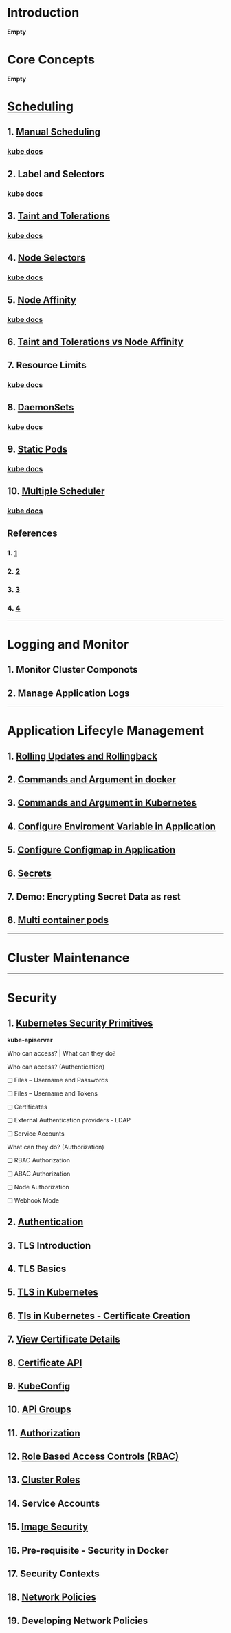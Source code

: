# Introduction

**Empty**

# Core Concepts

**Empty**

# [Scheduling](https://kubernetes.io/docs/concepts/scheduling-eviction/assign-pod-node/#node-affinity)
## 1. [Manual Scheduling](https://drive.google.com/file/d/13n2ZLLB2fLlSd7PfJkXp7DDnNdZteYfm/view?usp=sharing)
### [kube docs]()
   
## 2. Label and Selectors
### [kube docs](https://kubernetes.io/docs/concepts/overview/working-with-objects/labels/)

## 3. [Taint and Tolerations](https://drive.google.com/file/d/1SHwIZ1mqwqc_iGze2SwB5_P3ZqjpWMa1/view?usp=sharing)
### [kube docs](https://kubernetes.io/docs/concepts/scheduling-eviction/taint-and-toleration/)

## 4. [Node Selectors](https://drive.google.com/file/d/1SHwIZ1mqwqc_iGze2SwB5_P3ZqjpWMa1/view?usp=sharing)
### [kube docs](https://kubernetes.io/docs/tasks/configure-pod-container/assign-pods-nodes/)

## 5. [Node Affinity](https://drive.google.com/file/d/1SHwIZ1mqwqc_iGze2SwB5_P3ZqjpWMa1/view?usp=sharing)
### [kube docs](https://kubernetes.io/docs/tasks/configure-pod-container/assign-pods-nodes-using-node-affinity/)

## 6. [Taint and Tolerations vs Node Affinity](https://drive.google.com/file/d/1SHwIZ1mqwqc_iGze2SwB5_P3ZqjpWMa1/view?usp=sharing)

## 7. Resource Limits
### [kube docs](https://kubernetes.io/docs/concepts/configuration/manage-resources-containers/)

## 8. [DaemonSets](https://drive.google.com/file/d/13n2ZLLB2fLlSd7PfJkXp7DDnNdZteYfm/view?usp=sharing) 
### [kube docs](https://kubernetes.io/docs/concepts/workloads/controllers/daemonset/)

## 9. [Static Pods](https://drive.google.com/file/d/1Jr2H8GMYHhVcl67HnKLNOgJB5pPctVHL/view?usp=sharing)
### [kube docs](https://kubernetes.io/docs/tasks/configure-pod-container/static-pod/)

## 10. [Multiple Scheduler](https://drive.google.com/file/d/13n2ZLLB2fLlSd7PfJkXp7DDnNdZteYfm/view?usp=sharing)
### [kube docs](https://kubernetes.io/docs/tasks/extend-kubernetes/configure-multiple-schedulers/)

## References
### 1. [1](https://github.com/kubernetes/community/blob/master/contributors/devel/sig-scheduling/scheduling_code_hierarchy_overview.md)
### 2. [2](https://kubernetes.io/blog/2017/03/advanced-scheduling-in-kubernetes/)
### 3. [3](https://jvns.ca/blog/2017/07/27/how-does-the-kubernetes-scheduler-work/)
### 4. [4](https://stackoverflow.com/questions/28857993/how-does-kubernetes-scheduler-work)
---
# Logging and Monitor
## 1. Monitor Cluster Componots

## 2. Manage Application Logs
---
# Application Lifecyle Management

## 1. [Rolling Updates and Rollingback](https://drive.google.com/file/d/1UMwbtrLFWDJejj4T21PdHmb6XR-3SzJD/view?usp=sharing)

## 2. [Commands and Argument in docker](https://drive.google.com/file/d/1UMwbtrLFWDJejj4T21PdHmb6XR-3SzJD/view?usp=sharing)

## 3. [Commands and Argument in Kubernetes](https://drive.google.com/file/d/1UMwbtrLFWDJejj4T21PdHmb6XR-3SzJD/view?usp=sharing)

## 4. [Configure Enviroment Variable in Application](https://drive.google.com/file/d/1UMwbtrLFWDJejj4T21PdHmb6XR-3SzJD/view?usp=sharing)

## 5. [Configure Configmap in Application](https://drive.google.com/file/d/1UMwbtrLFWDJejj4T21PdHmb6XR-3SzJD/view?usp=sharing)

## 6. [Secrets](https://drive.google.com/file/d/1UMwbtrLFWDJejj4T21PdHmb6XR-3SzJD/view?usp=sharing)

## 7. Demo: Encrypting Secret Data as rest

## 8. [Multi container pods](https://drive.google.com/file/d/1UMwbtrLFWDJejj4T21PdHmb6XR-3SzJD/view?usp=sharing)
---
# Cluster Maintenance
---
# Security
## 1. [Kubernetes Security Primitives](https://drive.google.com/file/d/1MTWGy5LuJJL0qyq-S-kl5K5M-wD3gML3/view?usp=sharing)
**kube-apiserver**

Who can access? | What can they do?

Who can access? (Authentication)

❑ Files – Username and Passwords

❑ Files – Username and Tokens

❑ Certificates

❑ External Authentication providers - LDAP

❑ Service Accounts

What can they do? (Authorization)

❑ RBAC Authorization 

❑ ABAC Authorization

❑ Node Authorization

❑ Webhook Mode

## 2. [Authentication](https://drive.google.com/file/d/1MTWGy5LuJJL0qyq-S-kl5K5M-wD3gML3/view?usp=sharing)

## 3. TLS Introduction

## 4. TLS Basics

## 5. [TLS in Kubernetes](https://drive.google.com/file/d/1MTWGy5LuJJL0qyq-S-kl5K5M-wD3gML3/view?usp=sharing)

## 6. [Tls in Kubernetes - Certificate Creation](https://drive.google.com/file/d/1MTWGy5LuJJL0qyq-S-kl5K5M-wD3gML3/view?usp=sharing)

## 7. [View Certificate Details](https://drive.google.com/file/d/1MTWGy5LuJJL0qyq-S-kl5K5M-wD3gML3/view?usp=sharing)

## 8. [Certificate API](https://drive.google.com/file/d/1MTWGy5LuJJL0qyq-S-kl5K5M-wD3gML3/view?usp=sharing)

## 9. [KubeConfig](https://drive.google.com/file/d/1MTWGy5LuJJL0qyq-S-kl5K5M-wD3gML3/view?usp=sharing)

## 10. [APi Groups](https://drive.google.com/file/d/1MTWGy5LuJJL0qyq-S-kl5K5M-wD3gML3/view?usp=sharing)

## 11. [Authorization](https://drive.google.com/file/d/1MTWGy5LuJJL0qyq-S-kl5K5M-wD3gML3/view?usp=sharing)
   
## 12. [Role Based Access Controls (RBAC)](https://drive.google.com/file/d/1MTWGy5LuJJL0qyq-S-kl5K5M-wD3gML3/view?usp=sharing)

## 13. [Cluster Roles](https://drive.google.com/file/d/1MTWGy5LuJJL0qyq-S-kl5K5M-wD3gML3/view?usp=sharing)

## 14. Service Accounts

## 15. [Image Security](https://drive.google.com/file/d/1MTWGy5LuJJL0qyq-S-kl5K5M-wD3gML3/view?usp=sharing)

## 16. Pre-requisite - Security in Docker

## 17. Security Contexts

## 18. [Network Policies](https://drive.google.com/file/d/1MUaRwsniR5WUSOO0mL31GfwZ1yKQ7F67/view?usp=sharing)

## 19. Developing Network Policies

    